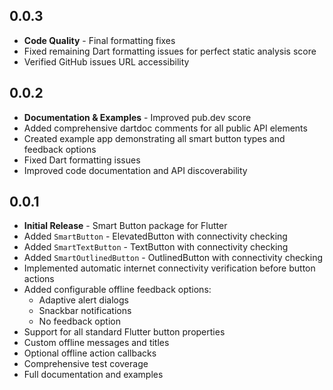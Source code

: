 ## 0.0.3

* **Code Quality** - Final formatting fixes
* Fixed remaining Dart formatting issues for perfect static analysis score
* Verified GitHub issues URL accessibility

## 0.0.2

* **Documentation & Examples** - Improved pub.dev score
* Added comprehensive dartdoc comments for all public API elements
* Created example app demonstrating all smart button types and feedback options
* Fixed Dart formatting issues
* Improved code documentation and API discoverability

## 0.0.1

* **Initial Release** - Smart Button package for Flutter
* Added `SmartButton` - ElevatedButton with connectivity checking
* Added `SmartTextButton` - TextButton with connectivity checking  
* Added `SmartOutlinedButton` - OutlinedButton with connectivity checking
* Implemented automatic internet connectivity verification before button actions
* Added configurable offline feedback options:
  - Adaptive alert dialogs
  - Snackbar notifications
  - No feedback option
* Support for all standard Flutter button properties
* Custom offline messages and titles
* Optional offline action callbacks
* Comprehensive test coverage
* Full documentation and examples
